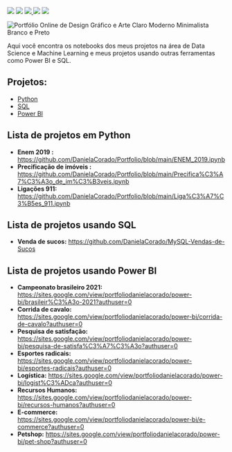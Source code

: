 
<div>
<a href = target="_blank"><img src= "https://img.shields.io/badge/Status-Em%20desenvolvimento-blueviolet" ></a>
<a href = "https://www.python.org/downloads/release/python-3100/" target="_blank"><img src="https://img.shields.io/badge/Python-3.10-blue"></a>
<a href= "https://www.linkedin.com/in/daniela-corado-077365192/" target="_blank"><img src="https://img.shields.io/badge/Autor-Daniela%20Corado-red" target="_blank">
</a> 
<a href=  "https://powerbi.microsoft.com/pt-br/"  target="_blank"><img src="https://img.shields.io/badge/-Power%20BI-yellowgreen"></a> 
<a href=  "https://www.mysql.com/downloads/"  target="_blank"><img src="https://img.shields.io/badge/-MySQL-blue" ></a>
</div> 


![Portfólio Online de Design Gráfico e Arte Claro Moderno Minimalista Branco e Preto](https://user-images.githubusercontent.com/74689039/175757290-975778f2-a1a5-4b21-863a-e30b378a64b0.png)

  
Aqui você encontra os notebooks dos meus projetos na área de Data Science e Machine Learning e meus projetos usando outras ferramentas como Power BI e SQL.

## Projetos: 

* [Python](#Lista-de-projetos-em-Python)
* [SQL](#Lista-de-projetos-usando-SQL)
* [Power BI](#Lista-de-projetos-usando-Power-BI) 

## Lista de projetos em Python

* **Enem 2019 :** https://github.com/DanielaCorado/Portfolio/blob/main/ENEM_2019.ipynb
* **Precificação de imóveis :** https://github.com/DanielaCorado/Portfolio/blob/main/Precifica%C3%A7%C3%A3o_de_im%C3%B3veis.ipynb
* **Ligações 911:** https://github.com/DanielaCorado/Portfolio/blob/main/Liga%C3%A7%C3%B5es_911.ipynb

## Lista de projetos usando SQL

* **Venda de sucos:** https://github.com/DanielaCorado/MySQL-Vendas-de-Sucos

## Lista de projetos usando Power BI

* **Campeonato brasileiro 2021:** https://sites.google.com/view/portfoliodanielacorado/power-bi/brasileir%C3%A3o-2021?authuser=0
* **Corrida de cavalo:** https://sites.google.com/view/portfoliodanielacorado/power-bi/corrida-de-cavalo?authuser=0
* **Pesquisa de satisfação:** https://sites.google.com/view/portfoliodanielacorado/power-bi/pesquisa-de-satisfa%C3%A7%C3%A3o?authuser=0
* **Esportes radicais:** https://sites.google.com/view/portfoliodanielacorado/power-bi/esportes-radicais?authuser=0
* **Logística:** https://sites.google.com/view/portfoliodanielacorado/power-bi/logist%C3%ADca?authuser=0
* **Recursos Humanos:** https://sites.google.com/view/portfoliodanielacorado/power-bi/recursos-humanos?authuser=0
* **E-commerce:** https://sites.google.com/view/portfoliodanielacorado/power-bi/e-commerce?authuser=0
* **Petshop:** https://sites.google.com/view/portfoliodanielacorado/power-bi/pet-shop?authuser=0


